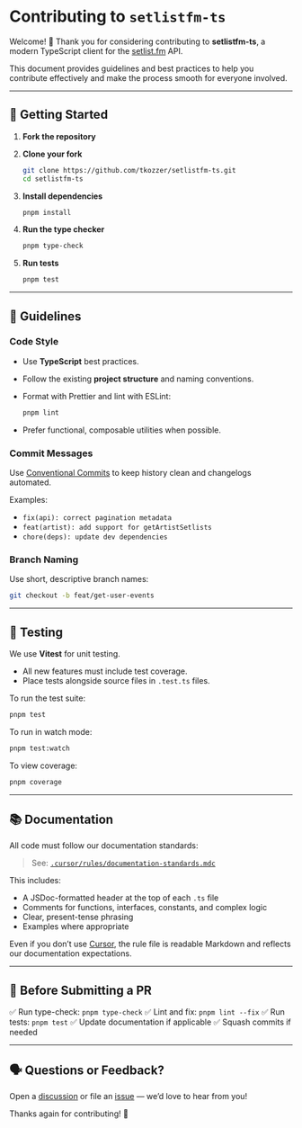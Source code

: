 # Contributing to `setlistfm-ts`

Welcome! 👋 Thank you for considering contributing to **setlistfm-ts**, a modern TypeScript client for the [setlist.fm](https://www.setlist.fm/) API.

This document provides guidelines and best practices to help you contribute effectively and make the process smooth for everyone involved.

---

## 🚀 Getting Started

1. **Fork the repository**

2. **Clone your fork**

   ```bash
   git clone https://github.com/tkozzer/setlistfm-ts.git
   cd setlistfm-ts
   ```

3. **Install dependencies**

   ```bash
   pnpm install
   ```

4. **Run the type checker**

   ```bash
   pnpm type-check
   ```

5. **Run tests**

   ```bash
   pnpm test
   ```

---

## 🧠 Guidelines

### Code Style

- Use **TypeScript** best practices.

- Follow the existing **project structure** and naming conventions.

- Format with Prettier and lint with ESLint:

  ```bash
  pnpm lint
  ```

- Prefer functional, composable utilities when possible.

### Commit Messages

Use [Conventional Commits](https://www.conventionalcommits.org/en/v1.0.0/) to keep history clean and changelogs automated.

Examples:

- `fix(api): correct pagination metadata`
- `feat(artist): add support for getArtistSetlists`
- `chore(deps): update dev dependencies`

### Branch Naming

Use short, descriptive branch names:

```bash
git checkout -b feat/get-user-events
```

---

## 🧪 Testing

We use **Vitest** for unit testing.

- All new features must include test coverage.
- Place tests alongside source files in `.test.ts` files.

To run the test suite:

```bash
pnpm test
```

To run in watch mode:

```bash
pnpm test:watch
```

To view coverage:

```bash
pnpm coverage
```

---

## 📚 Documentation

All code must follow our documentation standards:

> See: [`.cursor/rules/documentation-standards.mdc`](.cursor/rules/documentation-standards.mdc)

This includes:

- A JSDoc-formatted header at the top of each `.ts` file
- Comments for functions, interfaces, constants, and complex logic
- Clear, present-tense phrasing
- Examples where appropriate

Even if you don’t use [Cursor](https://cursor.so), the rule file is readable Markdown and reflects our documentation expectations.

---

## 🧼 Before Submitting a PR

✅ Run type-check: `pnpm type-check`
✅ Lint and fix: `pnpm lint --fix`
✅ Run tests: `pnpm test`
✅ Update documentation if applicable
✅ Squash commits if needed

---

## 🗣️ Questions or Feedback?

Open a [discussion](https://github.com/tkozzer/setlistfm-ts/discussions) or file an [issue](https://github.com/tkozzer/setlistfm-ts/issues) — we’d love to hear from you!

Thanks again for contributing! 🎸
